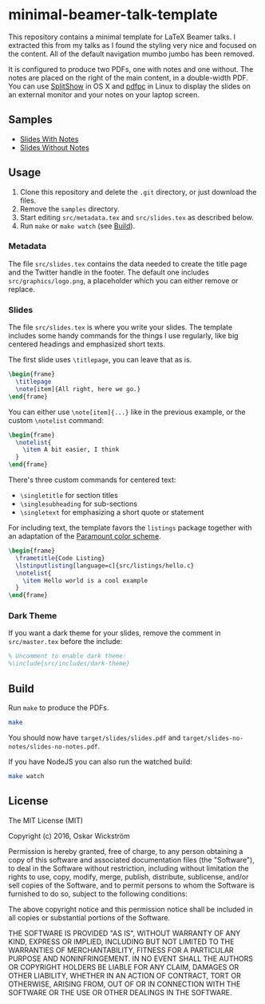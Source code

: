 # minimal-beamer-talk-template

This repository contains a minimal template for LaTeX Beamer talks. I extracted
this from my talks as I found the styling very nice and focused on the content.
All of the default navigation mumbo jumbo has been removed.

It is configured to produce two PDFs, one with notes and one without. The notes
are placed on the right of the main content, in a double-width PDF. You can use
[SplitShow](https://github.com/mpflanzer/splitshow) in OS X and
[pdfpc](https://pdfpc.github.io/) in Linux to display the slides on an external
monitor and your notes on your laptop screen.

## Samples

* [Slides With Notes](samples/slides.pdf)
* [Slides Without Notes](samples/slides-no-notes.pdf)

## Usage

1. Clone this repository and delete the `.git` directory, or just download the
  files.
1. Remove the `samples` directory.
1. Start editing `src/metadata.tex` and `src/slides.tex` as described below.
1. Run `make` or `make watch` (see [Build](#build)).

### Metadata

The file `src/slides.tex` contains the data needed to create the title page
and the Twitter handle in the footer. The default one includes
`src/graphics/logo.png`, a placeholder which you can either remove or replace.

### Slides

The file `src/slides.tex` is where you write your slides. The template includes
some handy commands for the things I use regularly, like big centered headings
and emphasized short texts.

The first slide uses `\titlepage`, you can leave that as is.


```latex
\begin{frame}
  \titlepage
  \note[item]{All right, here we go.}
\end{frame}
```

You can either use `\note[item]{...}` like in the previous example, or the
custom `\notelist` command:

```latex
\begin{frame}
  \notelist{
    \item A bit easier, I think
  }
\end{frame}
```

There's three custom commands for centered text:

* `\singletitle` for section titles
* `\singlesubheading` for sub-sections
* `\singletext` for emphasizing a short quote or statement

For including text, the template favors the `listings` package together with an
adaptation of the [Paramount color scheme](https://wickstrom.tech/programming/2016/05/15/paramount-color-scheme-for-vim.html).

```latex
\begin{frame}
  \frametitle{Code Listing}
  \lstinputlisting[language=c]{src/listings/hello.c}
  \notelist{
    \item Hello world is a cool example
  }
\end{frame}
```

### Dark Theme

If you want a dark theme for your slides, remove the comment in `src/master.tex`
before the include:

```latex
% Uncomment to enable dark theme:
%\include{src/includes/dark-theme}
```

## Build

Run `make` to produce the PDFs.

```bash
make
```

You should now have `target/slides/slides.pdf` and
`target/slides-no-notes/slides-no-notes.pdf`.

If you have NodeJS you can also run the watched build:

```bash
make watch
```

## License

The MIT License (MIT)

Copyright (c) 2016, Oskar Wickström

Permission is hereby granted, free of charge, to any person obtaining a copy of
this software and associated documentation files (the "Software"), to deal in
the Software without restriction, including without limitation the rights to
use, copy, modify, merge, publish, distribute, sublicense, and/or sell copies
of the Software, and to permit persons to whom the Software is furnished to do
so, subject to the following conditions:

The above copyright notice and this permission notice shall be included in all
copies or substantial portions of the Software.

THE SOFTWARE IS PROVIDED "AS IS", WITHOUT WARRANTY OF ANY KIND, EXPRESS OR
IMPLIED, INCLUDING BUT NOT LIMITED TO THE WARRANTIES OF MERCHANTABILITY,
FITNESS FOR A PARTICULAR PURPOSE AND NONINFRINGEMENT. IN NO EVENT SHALL THE
AUTHORS OR COPYRIGHT HOLDERS BE LIABLE FOR ANY CLAIM, DAMAGES OR OTHER
LIABILITY, WHETHER IN AN ACTION OF CONTRACT, TORT OR OTHERWISE, ARISING FROM,
OUT OF OR IN CONNECTION WITH THE SOFTWARE OR THE USE OR OTHER DEALINGS IN THE
SOFTWARE.
